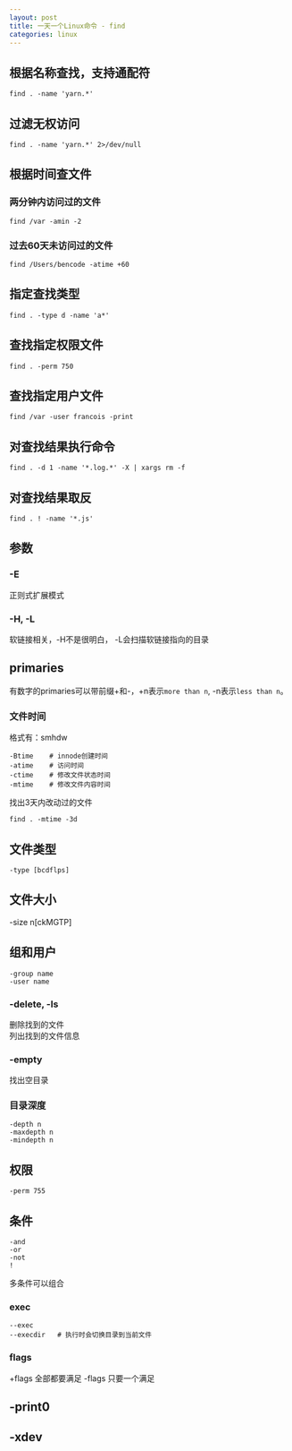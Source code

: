 ```yaml
---
layout: post
title: 一天一个Linux命令 - find
categories: linux
---
```


## 根据名称查找，支持通配符

```
find . -name 'yarn.*'
```

## 过滤无权访问

```
find . -name 'yarn.*' 2>/dev/null
```

## 根据时间查文件


### 两分钟内访问过的文件

```
find /var -amin -2
```


### 过去60天未访问过的文件

```
find /Users/bencode -atime +60
```


## 指定查找类型

```
find . -type d -name 'a*'
```

## 查找指定权限文件

```
find . -perm 750
```

## 查找指定用户文件

```
find /var -user francois -print
```

## 对查找结果执行命令

```
find . -d 1 -name '*.log.*' -X | xargs rm -f
```

## 对查找结果取反

```
find . ! -name '*.js'
```


## 参数


### -E

正则式扩展模式

### -H, -L

软链接相关，-H不是很明白， -L会扫描软链接指向的目录


## primaries


有数字的primaries可以带前缀+和-，+n表示`more than n`, -n表示`less than n`。


### 文件时间


格式有：smhdw

```
-Btime    # innode创建时间
-atime    # 访问时间
-ctime    # 修改文件状态时间
-mtime    # 修改文件内容时间
```

找出3天内改动过的文件

```
find . -mtime -3d
```


## 文件类型

```
-type [bcdflps]
```


## 文件大小

-size n[ckMGTP]


## 组和用户


```
-group name
-user name
```


### -delete, -ls

删除找到的文件  
列出找到的文件信息


### -empty

找出空目录


### 目录深度

```
-depth n
-maxdepth n
-mindepth n
```


## 权限

```
-perm 755
```

## 条件

```
-and
-or
-not
!
```

多条件可以组合


### exec

```
--exec
--execdir   # 执行时会切换目录到当前文件
```

### flags

+flags 全部都要满足
-flags 只要一个满足


## -print0
## -xdev
